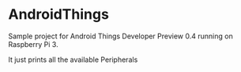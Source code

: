 # AndroidThings

Sample project for Android Things Developer Preview 0.4 running on Raspberry Pi 3.

It just prints all the available Peripherals 
